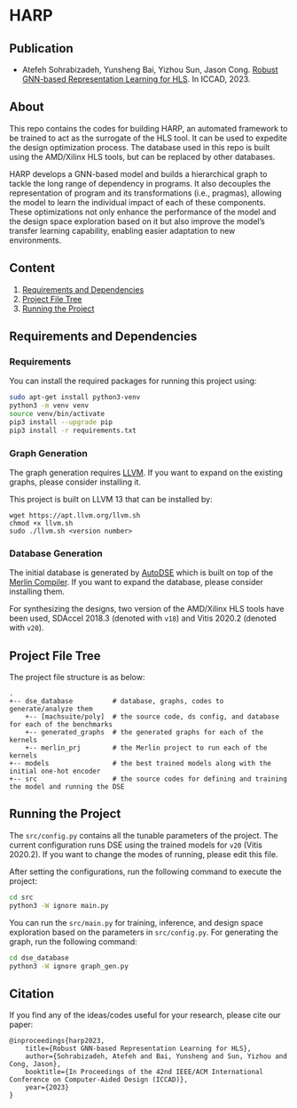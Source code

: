 # HARP

## Publication

+ Atefeh Sohrabizadeh, Yunsheng Bai, Yizhou Sun, Jason Cong. [Robust GNN-based Representation Learning for HLS](https://web.cs.ucla.edu/~atefehsz/publication/_ICCAD_23__HARP.pdf). In ICCAD, 2023.

## About
This repo contains the codes for building HARP, an automated framework to be trained to act as the surrogate of the HLS tool. It can be used to expedite the design optimization process. The database used in this repo is built using the AMD/Xilinx HLS tools, but can be replaced by other databases. 

HARP develops a GNN-based model and builds a hierarchical graph to tackle the long range of dependency in programs. It also decouples the representation of program and its transformations (i.e., pragmas), allowing the model to learn the individual impact of each of these components. These optimizations not only enhance the performance of the model and the design space exploration based on it but also improve the model’s transfer learning capability, enabling easier adaptation to new environments.


## Content
1. [Requirements and Dependencies](#requirements-and-dependencies)
2. [Project File Tree](#project-file-tree)
3. [Running the Project](#running-the-project)


## Requirements and Dependencies

### Requirements
You can install the required packages for running this project using:

````bash
sudo apt-get install python3-venv
python3 -m venv venv
source venv/bin/activate
pip3 install --upgrade pip
pip3 install -r requirements.txt
````

### Graph Generation
The graph generation requires [LLVM](https://clang.llvm.org/get_started.html). If you want to expand on the existing graphs, please consider installing it.

This project is built on LLVM 13 that can be installed by:

```
wget https://apt.llvm.org/llvm.sh
chmod +x llvm.sh
sudo ./llvm.sh <version number>
```



### Database Generation
The initial database is generated by [AutoDSE](https://github.com/UCLA-VAST/AutoDSE) which is built on top of the [Merlin Compiler](https://github.com/Xilinx/merlin-compiler). If you want to expand the database, please consider installing them.

For synthesizing the designs, two version of the AMD/Xilinx HLS tools have been used, SDAccel 2018.3 (denoted with `v18`) and Vitis 2020.2 (denoted with `v20`).


## Project File Tree
The project file structure is as below:

````
.
+-- dse_database          # database, graphs, codes to generate/analyze them
    +-- [machsuite/poly]  # the source code, ds config, and database for each of the benchmarks
    +-- generated_graphs  # the generated graphs for each of the kernels
    +-- merlin_prj        # the Merlin project to run each of the kernels
+-- models                # the best trained models along with the initial one-hot encoder
+-- src                   # the source codes for defining and training the model and running the DSE
````


## Running the Project

The `src/config.py` contains all the tunable parameters of the project. The current configuration runs DSE using the trained models for `v20` (Vitis 2020.2). If you want to change the modes of running, please edit this file.

After setting the configurations, run the following command to execute the project:

````bash
cd src
python3 -W ignore main.py
````

You can run the `src/main.py` for training, inference, and design space exploration based on the parameters in `src/config.py`. For generating the graph, run the following command: 

````bash
cd dse_database
python3 -W ignore graph_gen.py 
````


## Citation
If you find any of the ideas/codes useful for your research, please cite our paper:

	@inproceedings{harp2023,
        title={Robust GNN-based Representation Learning for HLS},
        author={Sohrabizadeh, Atefeh and Bai, Yunsheng and Sun, Yizhou and Cong, Jason},
        booktitle={In Proceedings of the 42nd IEEE/ACM International Conference on Computer-Aided Design (ICCAD)},
        year={2023}
    }